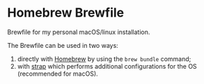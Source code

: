 # Homebrew Brewfile
Brewfile for my personal macOS/linux installation. 

The Brewfile can be used in two ways:
1. directly with [Homebrew](https://brew.sh/) by using the `brew bundle` command;
1. with [strap](https://github.com/MikeMcQuaid/strap) which performs additional configurations for the OS (recommended for macOS).
